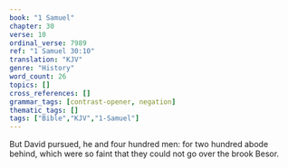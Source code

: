 ```yaml
---
book: "1 Samuel"
chapter: 30
verse: 10
ordinal_verse: 7989
ref: "1 Samuel 30:10"
translation: "KJV"
genre: "History"
word_count: 26
topics: []
cross_references: []
grammar_tags: [contrast-opener, negation]
thematic_tags: []
tags: ["Bible","KJV","1-Samuel"]
---
```

But David pursued, he and four hundred men: for two hundred abode behind, which were so faint that they could not go over the brook Besor.

